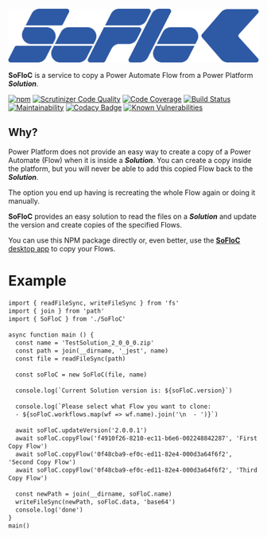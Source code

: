 ![SoFloC logo](https://raw.githubusercontent.com/russoedu/SoFloC/master/src/assets/sofloc-logo.svg)

**SoFloC** is a service to copy a Power Automate Flow from a Power Platform ***Solution***.

[![npm](https://img.shields.io/npm/v/sofloc.svg)](https://www.npmjs.com/package/sofloc)
[![Scrutinizer Code Quality](https://scrutinizer-ci.com/g/russoedu/SoFloC-service/badges/quality-score.png?b=main)](https://scrutinizer-ci.com/g/russoedu/SoFloC-service/?branch=main)
[![Code Coverage](https://scrutinizer-ci.com/g/russoedu/SoFloC-service/badges/coverage.png?b=main)](https://scrutinizer-ci.com/g/russoedu/SoFloC-service/?branch=main)
[![Build Status](https://scrutinizer-ci.com/g/russoedu/SoFloC-service/badges/build.png?b=main)](https://scrutinizer-ci.com/g/russoedu/SoFloC-service/build-status/main)
[![Maintainability](https://api.codeclimate.com/v1/badges/8628ac39a3d8a384b8c2/maintainability)](https://codeclimate.com/github/russoedu/SoFloC-service/maintainability)
[![Codacy Badge](https://app.codacy.com/project/badge/Grade/a8431aae83fb4b57a3913b92d6f41f7a)](https://www.codacy.com/gh/russoedu/SoFloC-service/dashboard?utm_source=github.com&amp;utm_medium=referral&amp;utm_content=russoedu/SoFloC-service&amp;utm_campaign=Badge_Grade)
[![Known Vulnerabilities](https://snyk.io/test/npm/sofloc/badge.svg)](https://snyk.io/test/npm/sofloc)


## Why?

Power Platform does not provide an easy way to create a copy of a Power Automate (Flow) when it is inside a ***Solution***.
You can create a copy inside the platform, but you will never be able to add this copied Flow back to the ***Solution***.

The option you end up having is recreating the whole Flow again or doing it manually.

**SoFloC** provides an easy solution to read the files on a ***Solution*** and update the version and create copies of the specified Flows.

You can use this NPM package directly or, even better, use the [**SoFloC** desktop app](https://russoedu.github.io/SoFloC/) to copy your Flows.

# Example
```
import { readFileSync, writeFileSync } from 'fs'
import { join } from 'path'
import { SoFloC } from './SoFloC'

async function main () {
  const name = 'TestSolution_2_0_0_0.zip'
  const path = join(__dirname, '_jest', name)
  const file = readFileSync(path)

  const soFloC = new SoFloC(file, name)

  console.log(`Current Solution version is: ${soFloC.version}`)

  console.log(`Please select what Flow you want to clone:
  - ${soFloC.workflows.map(wf => wf.name).join('\n  - ')}`)

  await soFloC.updateVersion('2.0.0.1')
  await soFloC.copyFlow('f4910f26-8210-ec11-b6e6-002248842287', 'First Copy Flow')
  await soFloC.copyFlow('0f48cba9-ef0c-ed11-82e4-000d3a64f6f2', 'Second Copy Flow')
  await soFloC.copyFlow('0f48cba9-ef0c-ed11-82e4-000d3a64f6f2', 'Third Copy Flow')

  const newPath = join(__dirname, soFloC.name)
  writeFileSync(newPath, soFloC.data, 'base64')
  console.log('done')
}
main()
```
